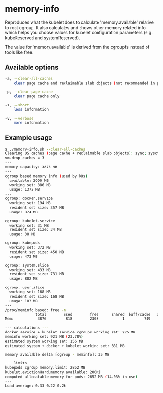 # memory-info

Reproduces what the kubelet does to calculate 'memory.available' relative to root cgroup.
It also calculates and shows other memory related info which helps you choose values
for kubelet configuration parameters (e.g. kubeReserved and systemReserved).

The value for 'memory.available' is derived from the cgroupfs instead of tools like free.

## Available options

```bash
-a, --clear-all-caches
    clear page cache and reclaimable slab objects (not recommended in production)

-p, --clear-page-cache
    clear page cache only

-s, --short
    less information

-v, --verbose
    more information
```

## Example usage

```bash
$ ./memory-info.sh --clear-all-caches
Clearing OS caches (page cache + reclaimable slab objects): sync; sysctl -w vm.drop_caches=3
vm.drop_caches = 3
---
memory capacity: 3876 MB
---
cgroup based memory info (used by k8s)
  available: 2990 MB
  working set: 886 MB
  usage: 1372 MB
---
cgroup: docker.service
  working set: 194 MB
  resident set size: 357 MB
  usage: 374 MB

cgroup: kubelet.service
  working set: 31 MB
  resident set size: 34 MB
  usage: 38 MB

cgroup: kubepods
  working set: 372 MB
  resident set size: 450 MB
  usage: 472 MB

cgroup: system.slice
  working set: 433 MB
  resident set size: 731 MB
  usage: 802 MB

cgroup: user.slice
  working set: 168 MB
  resident set size: 168 MB
  usage: 183 MB
---
/proc/meminfo based: free -m
              total        used        free      shared  buff/cache   available
Mem:           3876         818        2308           1         749        2954

--- calculations ---
docker.service + kubelet.service cgroups working set: 225 MB
meminfo working set: 921 MB (23.78%)
estimated system working set: 156 MB
estimated system + docker + kubelet working set: 381 MB

memory available delta [cgroup - meminfo]: 35 MB

--- limits ---
kubepods cgroup memory.limit: 2852 MB
kubelet.evictionHard.memory.available: 200Mi
computed allocatable memory for pods: 2652 MB (14.03% in use)
---
Load average: 0.33 0.22 0.26
```
